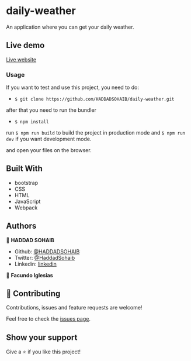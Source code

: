 # daily-weather
An application where you can get your daily weather.

## Live demo

[Live website](https://haddadsohaib.github.io/daily-weather/)

### Usage

If you want to test and use this project, you need to do:
* `$ git clone https://github.com/HADDADSOHAIB/daily-weather.git`

after that you need to run the bundler
* `$ npm install`

run `$ npm run build` to build the project in production mode and `$ npm run dev` if you want development mode.

and open your files on the browser.

## Built With

- bootstrap
- CSS
- HTML
- JavaScript
- Webpack

## Authors

👤 **HADDAD SOHAIB**

- Github: [@HADDADSOHAIB](https://github.com/HADDADSOHAIB)
- Twitter: [@HaddadSohaib](https://twitter.com/HaddadSohaib)
- Linkedin: [linkedin](https://www.linkedin.com/in/sohaibhaddad/)

👤 **Facundo Iglesias**

## 🤝 Contributing

Contributions, issues and feature requests are welcome!

Feel free to check the [issues page](issues/).

## Show your support

Give a ⭐️ if you like this project!